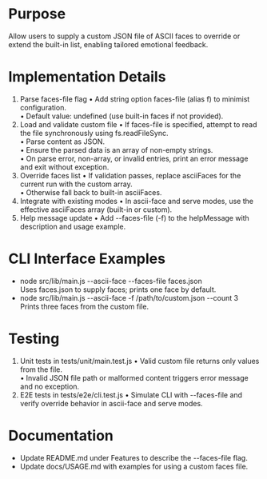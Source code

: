 # Purpose
Allow users to supply a custom JSON file of ASCII faces to override or extend the built-in list, enabling tailored emotional feedback.

# Implementation Details
1. Parse faces-file flag
   • Add string option faces-file (alias f) to minimist configuration.  
   • Default value: undefined (use built-in faces if not provided).
2. Load and validate custom file
   • If faces-file is specified, attempt to read the file synchronously using fs.readFileSync.  
   • Parse content as JSON.  
   • Ensure the parsed data is an array of non-empty strings.  
   • On parse error, non-array, or invalid entries, print an error message and exit without exception.
3. Override faces list
   • If validation passes, replace asciiFaces for the current run with the custom array.  
   • Otherwise fall back to built-in asciiFaces.
4. Integrate with existing modes
   • In ascii-face and serve modes, use the effective asciiFaces array (built-in or custom).
5. Help message update
   • Add --faces-file (-f) to the helpMessage with description and usage example.

# CLI Interface Examples
- node src/lib/main.js --ascii-face --faces-file faces.json  
  Uses faces.json to supply faces; prints one face by default.
- node src/lib/main.js --ascii-face -f /path/to/custom.json --count 3  
  Prints three faces from the custom file.

# Testing
1. Unit tests in tests/unit/main.test.js
   • Valid custom file returns only values from the file.  
   • Invalid JSON file path or malformed content triggers error message and no exception.
2. E2E tests in tests/e2e/cli.test.js
   • Simulate CLI with --faces-file and verify override behavior in ascii-face and serve modes.

# Documentation
- Update README.md under Features to describe the --faces-file flag.  
- Update docs/USAGE.md with examples for using a custom faces file.
